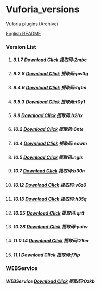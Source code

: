 # Vuforia_versions
Vuforia plugins (Archive)

[English README](README.md)

### Version List

1. ##### 9.1.7      [Download Click](https://caiyun.139.com/m/i?2m90bZRmwwCre)   提取码:2mbc

2. ##### 9.2.8      [Download Click](https://caiyun.139.com/m/i?2mknYEDDSBu2w)   提取码:pw3g

3. ##### 9.4.6      [Download Click](https://caiyun.139.com/m/i?2m90bZRmDAscf)   提取码:tg1m

4. ##### 9.5.3      [Download Click](https://caiyun.139.com/m/i?2m90coT9ZAJhq)   提取码:t0y1

5. ##### 9.8        [Download Click](https://caiyun.139.com/m/i?2m90c5RNVRhc8)   提取码:b2hx

6. ##### 10.2       [Download Click](https://caiyun.139.com/m/i?2m90crTog7rjv)   提取码:6nte

7. ##### 10.4       [Download Click](https://caiyun.139.com/m/i?2m90ckSWvG0wk)   提取码:ecwm

8. ##### 10.5       [Download Click](https://caiyun.139.com/m/i?2m90ckSWvG64m)   提取码:ngls

9. ##### 10.7       [Download Click](https://caiyun.139.com/m/i?2m90cAU3X4Slb)   提取码:b30n

10. ##### 10.12      [Download Click](https://caiyun.139.com/m/i?2m90c5RPemh8y)   提取码:v6z0

11. ##### 10.13     [Download Click](https://caiyun.139.com/m/i?2m90bZRmtRp49)   提取码:h35q

12. ##### 10.25     [Download Click](https://caiyun.139.com/m/i?2m90c5RNVX1ll)   提取码:qrtt

13. ##### 10.28     [Download Click](https://caiyun.139.com/m/i?2m90c5RP2N85v)   提取码:yutw

14. ##### 11.0.14   [Download Click](https://caiyun.139.com/m/i?2m90bZRmrwp6f)   提取码:26er

15. ##### 11.1      [Download Click](https://caiyun.139.com/m/i?2mknYsCKNq8m1)   提取码:f7lp


### WEBService 

##### WEBService    [Download Click](https://caiyun.139.com/m/i?2m90cbSfyqJr8)   提取码:0zkb
